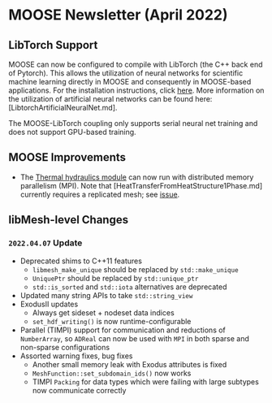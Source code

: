 # MOOSE Newsletter (April 2022)

## LibTorch Support

MOOSE can now be configured to compile with LibTorch (the C++ back end of Pytorch). This
allows the utilization of neural networks for scientific machine learning
directly in MOOSE and consequently in MOOSE-based applications.
For the installation instructions, click [here](getting_started/installation/install_libtorch.md).
More information on the utilization of artificial neural networks can be found here:
[LibtorchArtificialNeuralNet.md].

The MOOSE-LibTorch coupling only supports serial neural net training and does not support GPU-based training.

## MOOSE Improvements

- The [Thermal hydraulics module](modules/thermal_hydraulics/index.md) can now run with distributed memory parallelism (MPI).
  Note that [HeatTransferFromHeatStructure1Phase.md] currently requires a replicated mesh; see [issue](https://github.com/idaholab/moose/issues/20798).

## libMesh-level Changes

### `2022.04.07` Update

- Deprecated shims to C++11 features
  - `libmesh_make_unique` should be replaced by `std::make_unique`
  - `UniquePtr` should be replaced by `std::unique_ptr`
  - `std::is_sorted` and `std::iota` alternatives are deprecated
- Updated many string APIs to take `std::string_view`
- ExodusII updates
  - Always get sideset + nodeset data indices
  - `set_hdf_writing()` is now runtime-configurable
- Parallel (TIMPI) support for communication and reductions of
  `NumberArray`, so `ADReal` can now be used with `MPI` in both sparse
  and non-sparse configurations
- Assorted warning fixes, bug fixes
  - Another small memory leak with Exodus attributes is fixed
  - `MeshFunction::set_subdomain_ids()` now works
  - TIMPI `Packing` for data types which were failing with large
    subtypes now communicate correctly

